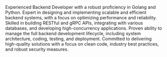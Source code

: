 Experienced Backend Developer with a robust proficiency in Golang and Python. Expert in designing and implementing scalable and efficient backend systems, with a focus on optimizing performance and reliability. Skilled in building RESTful and gRPC APIs, integrating with various databases, and developing high-concurrency applications. Proven ability to manage the full backend development lifecycle, including system architecture, coding, testing, and deployment. Committed to delivering high-quality solutions with a focus on clean code, industry best practices, and robust security measures.
